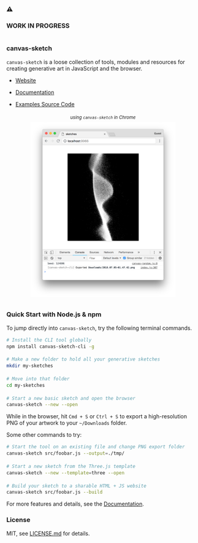 #

### :warning:
### WORK IN PROGRESS

#

### canvas-sketch

`canvas-sketch` is a loose collection of tools, modules and resources for creating generative art in JavaScript and the browser.

- [Website](https://competent-beaver-2ad4cc.netlify.com/)

- [Documentation](./docs/README.md)

- [Examples Source Code](./examples/)


<p></p>  
  
<center>

###### <sup>using `canvas-sketch` in Chrome</sup><img src="docs/assets/images/canvas-sketch-cli.png" width="75%" /> </center>

### Quick Start with Node.js & npm

To jump directly into `canvas-sketch`, try the following terminal commands.

```sh
# Install the CLI tool globally
npm install canvas-sketch-cli -g

# Make a new folder to hold all your generative sketches
mkdir my-sketches

# Move into that folder
cd my-sketches

# Start a new basic sketch and open the browser
canvas-sketch --new --open
```

While in the browser, hit `Cmd + S` or `Ctrl + S` to export a high-resolution PNG of your artwork to your `~/Downloads` folder.

Some other commands to try:

```sh
# Start the tool on an existing file and change PNG export folder
canvas-sketch src/foobar.js --output=./tmp/

# Start a new sketch from the Three.js template
canvas-sketch --new --template=three --open

# Build your sketch to a sharable HTML + JS website
canvas-sketch src/foobar.js --build
```

For more features and details, see the [Documentation](./docs/README.md).

### License

MIT, see [LICENSE.md](http://github.com/mattdesl/canvas-sketch/blob/master/LICENSE.md) for details.
